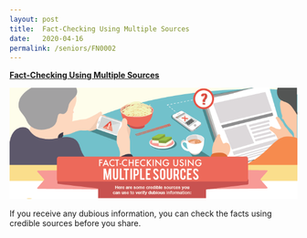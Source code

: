 ```yaml
---
layout: post
title:  Fact-Checking Using Multiple Sources
date:   2020-04-16
permalink: /seniors/FN0002
---
```


[**Fact-Checking Using Multiple Sources**](/infographic/Multiple-Sources-English_revised.pdf)

![Fact checking using multiple sources](../../../images/Multiple-Sources-Header.png)

If you receive any dubious information, you can check the facts using credible sources before you share.

